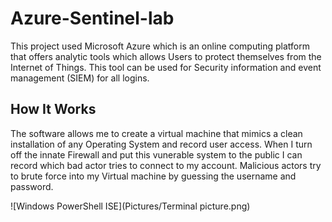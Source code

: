 # Azure-Sentinel-lab

This project used Microsoft Azure which is an online computing platform that offers analytic tools which allows Users to protect themselves from the Internet of Things. This tool can be used for Security information and event management (SIEM) for all logins. 

## How It Works

The software allows me to create a virtual machine that mimics a clean installation of any Operating System and record user access. When I turn off the innate Firewall and put this vunerable system to the public I can record which bad actor tries to connect to my account. Malicious actors try to brute force into my Virtual machine by guessing the username and password. 

![Windows PowerShell ISE](Pictures/Terminal picture.png) 